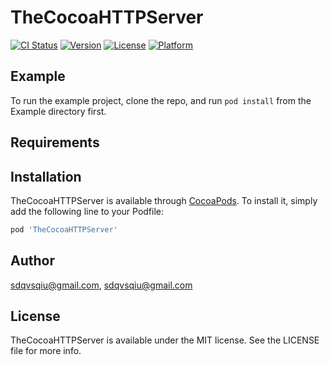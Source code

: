 # TheCocoaHTTPServer

[![CI Status](https://img.shields.io/travis/sdqvsqiu@gmail.com/TheCocoaHTTPServer.svg?style=flat)](https://travis-ci.org/sdqvsqiu@gmail.com/TheCocoaHTTPServer)
[![Version](https://img.shields.io/cocoapods/v/TheCocoaHTTPServer.svg?style=flat)](https://cocoapods.org/pods/TheCocoaHTTPServer)
[![License](https://img.shields.io/cocoapods/l/TheCocoaHTTPServer.svg?style=flat)](https://cocoapods.org/pods/TheCocoaHTTPServer)
[![Platform](https://img.shields.io/cocoapods/p/TheCocoaHTTPServer.svg?style=flat)](https://cocoapods.org/pods/TheCocoaHTTPServer)

## Example

To run the example project, clone the repo, and run `pod install` from the Example directory first.

## Requirements

## Installation

TheCocoaHTTPServer is available through [CocoaPods](https://cocoapods.org). To install
it, simply add the following line to your Podfile:

```ruby
pod 'TheCocoaHTTPServer'
```

## Author

sdqvsqiu@gmail.com, sdqvsqiu@gmail.com

## License

TheCocoaHTTPServer is available under the MIT license. See the LICENSE file for more info.
